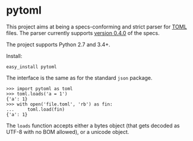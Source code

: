 # pytoml

This project aims at being a specs-conforming and strict parser for [TOML][1] files.
The parser currently supports [version 0.4.0][2] of the specs.

The project supports Python 2.7 and 3.4+.

Install:

    easy_install pytoml

The interface is the same as for the standard `json` package.

    >>> import pytoml as toml
    >>> toml.loads('a = 1')
    {'a': 1}
    >>> with open('file.toml', 'rb') as fin:
    ...     toml.load(fin)
    {'a': 1}

The `loads` function accepts either a bytes object
(that gets decoded as UTF-8 with no BOM allowed),
or a unicode object.

  [1]: https://github.com/toml-lang/toml
  [2]: https://github.com/toml-lang/toml/blob/master/versions/en/toml-v0.4.0.md

